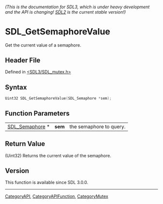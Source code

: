 ###### (This is the documentation for SDL3, which is under heavy development and the API is changing! [SDL2](https://wiki.libsdl.org/SDL2/) is the current stable version!)
# SDL_GetSemaphoreValue

Get the current value of a semaphore.

## Header File

Defined in [<SDL3/SDL_mutex.h>](https://github.com/libsdl-org/SDL/blob/main/include/SDL3/SDL_mutex.h)

## Syntax

```c
Uint32 SDL_GetSemaphoreValue(SDL_Semaphore *sem);
```

## Function Parameters

|                                  |         |                         |
| -------------------------------- | ------- | ----------------------- |
| [SDL_Semaphore](SDL_Semaphore) * | **sem** | the semaphore to query. |

## Return Value

(Uint32) Returns the current value of the semaphore.

## Version

This function is available since SDL 3.0.0.

----
[CategoryAPI](CategoryAPI), [CategoryAPIFunction](CategoryAPIFunction), [CategoryMutex](CategoryMutex)

